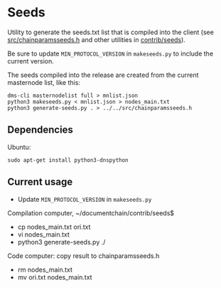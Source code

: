 # Seeds

Utility to generate the seeds.txt list that is compiled into the client
(see [src/chainparamsseeds.h](/src/chainparamsseeds.h) and other utilities in [contrib/seeds](/contrib/seeds)).

Be sure to update `MIN_PROTOCOL_VERSION` in `makeseeds.py` to include the current version.

The seeds compiled into the release are created from the current masternode list, like this:

    dms-cli masternodelist full > mnlist.json
    python3 makeseeds.py < mnlist.json > nodes_main.txt
    python3 generate-seeds.py . > ../../src/chainparamsseeds.h

## Dependencies

Ubuntu:

    sudo apt-get install python3-dnspython

## Current usage
* Update `MIN_PROTOCOL_VERSION` in `makeseeds.py`

Compilation computer, ~/documentchain/contrib/seeds$

* cp nodes_main.txt ori.txt
* vi nodes_main.txt
* python3 generate-seeds.py ./

Code computer: copy result to chainparamsseeds.h

* rm nodes_main.txt
* mv ori.txt nodes_main.txt

